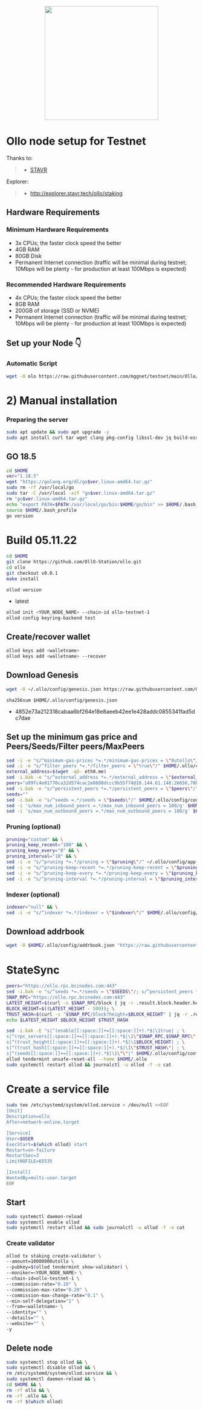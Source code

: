 <p align="center">
  <img height="300" height="auto" src="https://user-images.githubusercontent.com/44331529/192701380-3b4042b5-c257-4c25-b586-c806aa994761.png">
</p>

# Ollo node setup for Testnet

Thanks to:
>- [STAVR](https://github.com/obajay)

Explorer:
>-  http://explorer.stavr.tech/ollo/staking

## Hardware Requirements

### Minimum Hardware Requirements
 - 3x CPUs; the faster clock speed the better
 - 4GB RAM
 - 80GB Disk
 - Permanent Internet connection (traffic will be minimal during testnet; 10Mbps will be plenty - for production at least 100Mbps is expected)

### Recommended Hardware Requirements 
 - 4x CPUs; the faster clock speed the better
 - 8GB RAM
 - 200GB of storage (SSD or NVME)
 - Permanent Internet connection (traffic will be minimal during testnet; 10Mbps will be plenty - for production at least 100Mbps is expected)

## Set up your Node 👇
### Automatic Script
```bash
wget -O olo https://raw.githubusercontent.com/mggnet/testnet/main/Ollo/olo && chmod +x olo && ./olo
```

# 2) Manual installation

### Preparing the server

```bash
sudo apt update && sudo apt upgrade -y
sudo apt install curl tar wget clang pkg-config libssl-dev jq build-essential bsdmainutils git make ncdu gcc git jq chrony liblz4-tool -y
```

## GO 18.5

```bash
cd $HOME
ver="1.18.5"
wget "https://golang.org/dl/go$ver.linux-amd64.tar.gz"
sudo rm -rf /usr/local/go
sudo tar -C /usr/local -xzf "go$ver.linux-amd64.tar.gz"
rm "go$ver.linux-amd64.tar.gz"
echo "export PATH=$PATH:/usr/local/go/bin:$HOME/go/bin" >> $HOME/.bash_profile
source $HOME/.bash_profile
go version
```

# Build 05.11.22
```bash
cd $HOME
git clone https://github.com/OllO-Station/ollo.git
cd ollo
git checkout v0.0.1
make install
```

`ollod version`
- latest

```bash
ollod init <YOUR_NODE_NAME> --chain-id ollo-testnet-1
ollod config keyring-backend test
```    

## Create/recover wallet
```bash
ollod keys add <walletname>
ollod keys add <walletname> --recover
```

## Download Genesis

```bash
wget -O ~/.ollo/config/genesis.json https://raw.githubusercontent.com/OllO-Station/networks/master/ollo-testnet-1/genesis.json
```
`sha256sum $HOME/.ollo/config/genesis.json`
+ 4852e73a212318cabaa6bf264e18e8aeeb42ee1e428addc0855341fad5dc7dae

## Set up the minimum gas price and Peers/Seeds/Filter peers/MaxPeers
```bash
sed -i -e "s/^minimum-gas-prices *=.*/minimum-gas-prices = \"0utollo\"/" $HOME/.ollo/config/app.toml
sed -i -e "s/^filter_peers *=.*/filter_peers = \"true\"/" $HOME/.ollo/config/config.toml
external_address=$(wget -qO- eth0.me) 
sed -i.bak -e "s/^external_address *=.*/external_address = \"$external_address:26656\"/" $HOME/.ollo/config/config.toml
peers="a99fc4e81770ca32d574cac2e8680dccc9b55f74@18.144.61.148:26656,70ba32724461c7ed4ec8d6ddc8b5e0b1cfb9e237@54.219.57.63:26656,7864a2e4b42e5af76a83a8b644b9172fa1e40fa5@52.8.174.235:26656"
sed -i.bak -e "s/^persistent_peers *=.*/persistent_peers = \"$peers\"/" $HOME/.ollo/config/config.toml
seeds=""
sed -i.bak -e "s/^seeds =.*/seeds = \"$seeds\"/" $HOME/.ollo/config/config.toml
sed -i 's/max_num_inbound_peers =.*/max_num_inbound_peers = 100/g' $HOME/.ollo/config/config.toml
sed -i 's/max_num_outbound_peers =.*/max_num_outbound_peers = 100/g' $HOME/.ollo/config/config.toml

```
### Pruning (optional)
```bash
pruning="custom" && \
pruning_keep_recent="100" && \
pruning_keep_every="0" && \
pruning_interval="10" && \
sed -i -e "s/^pruning *=.*/pruning = \"$pruning\"/" ~/.ollo/config/app.toml && \
sed -i -e "s/^pruning-keep-recent *=.*/pruning-keep-recent = \"$pruning_keep_recent\"/" ~/.ollo/config/app.toml && \
sed -i -e "s/^pruning-keep-every *=.*/pruning-keep-every = \"$pruning_keep_every\"/" ~/.ollo/config/app.toml && \
sed -i -e "s/^pruning-interval *=.*/pruning-interval = \"$pruning_interval\"/" ~/.ollo/config/app.toml
```
### Indexer (optional) 
```bash
indexer="null" && \
sed -i -e "s/^indexer *=.*/indexer = \"$indexer\"/" $HOME/.ollo/config/config.toml
```

## Download addrbook
```bash
wget -O $HOME/.ollo/config/addrbook.json "https://raw.githubusercontent.com/mggnet/testnet/main/Ollo/addrbook.json"
```

# StateSync
```bash
peers="https://ollo.rpc.bccnodes.com:443" 
sed -i.bak -e "s/^seeds *=.*/seeds = \"$SEEDS\"/; s/^persistent_peers *=.*/persistent_peers = \"$PEERS\"/" $HOME/.ollo/config/config.toml
SNAP_RPC="https://ollo.rpc.bccnodes.com:443"
LATEST_HEIGHT=$(curl -s $SNAP_RPC/block | jq -r .result.block.header.height); \
BLOCK_HEIGHT=$((LATEST_HEIGHT - 500)); \
TRUST_HASH=$(curl -s "$SNAP_RPC/block?height=$BLOCK_HEIGHT" | jq -r .result.block_id.hash)
echo $LATEST_HEIGHT $BLOCK_HEIGHT $TRUST_HASH

sed -i.bak -E "s|^(enable[[:space:]]+=[[:space:]]+).*$|\1true| ; \
s|^(rpc_servers[[:space:]]+=[[:space:]]+).*$|\1\"$SNAP_RPC,$SNAP_RPC\"| ; \
s|^(trust_height[[:space:]]+=[[:space:]]+).*$|\1$BLOCK_HEIGHT| ; \
s|^(trust_hash[[:space:]]+=[[:space:]]+).*$|\1\"$TRUST_HASH\"| ; \
s|^(seeds[[:space:]]+=[[:space:]]+).*$|\1\"\"|" $HOME/.ollo/config/config.toml
ollod tendermint unsafe-reset-all --home $HOME/.ollo
sudo systemctl restart ollod && journalctl -u ollod -f -o cat

```

# Create a service file
```bash
sudo tee /etc/systemd/system/ollod.service > /dev/null <<EOF
[Unit]
Description=ollo
After=network-online.target

[Service]
User=$USER
ExecStart=$(which ollod) start
Restart=on-failure
RestartSec=3
LimitNOFILE=65535

[Install]
WantedBy=multi-user.target
EOF
```

## Start
```bash
sudo systemctl daemon-reload
sudo systemctl enable ollod
sudo systemctl restart ollod && sudo journalctl -u ollod -f -o cat
```

### Create validator
```bash
ollod tx staking create-validator \
--amount=10000000utollo \
--pubkey=$(ollod tendermint show-validator) \
--moniker=<YOUR_NODE_NAME> \
--chain-id=ollo-testnet-1 \
--commission-rate="0.10" \
--commission-max-rate="0.20" \
--commission-max-change-rate="0.1" \
--min-self-delegation="1" \
--from=<walletname> \
--identity="" \
--details="" \
--website="" \
-y

```

## Delete node
```bash
sudo systemctl stop ollod && \
sudo systemctl disable ollod && \
rm /etc/systemd/system/ollod.service && \
sudo systemctl daemon-reload && \
cd $HOME && \
rm -rf ollo && \
rm -rf .ollo && \
rm -rf $(which ollod)
```
